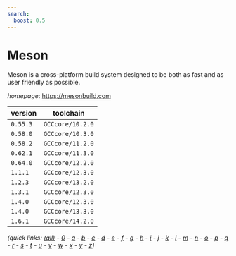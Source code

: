 ```yaml
---
search:
  boost: 0.5
---
```

# Meson

Meson is a cross-platform build system designed to be both as fast and as user friendly as possible.

*homepage*: <https://mesonbuild.com>

version | toolchain
--------|----------
``0.55.3`` | ``GCCcore/10.2.0``
``0.58.0`` | ``GCCcore/10.3.0``
``0.58.2`` | ``GCCcore/11.2.0``
``0.62.1`` | ``GCCcore/11.3.0``
``0.64.0`` | ``GCCcore/12.2.0``
``1.1.1`` | ``GCCcore/12.3.0``
``1.2.3`` | ``GCCcore/13.2.0``
``1.3.1`` | ``GCCcore/12.3.0``
``1.4.0`` | ``GCCcore/12.3.0``
``1.4.0`` | ``GCCcore/13.3.0``
``1.6.1`` | ``GCCcore/14.2.0``


*(quick links: [(all)](../index.md) - [0](../0/index.md) - [a](../a/index.md) - [b](../b/index.md) - [c](../c/index.md) - [d](../d/index.md) - [e](../e/index.md) - [f](../f/index.md) - [g](../g/index.md) - [h](../h/index.md) - [i](../i/index.md) - [j](../j/index.md) - [k](../k/index.md) - [l](../l/index.md) - [m](../m/index.md) - [n](../n/index.md) - [o](../o/index.md) - [p](../p/index.md) - [q](../q/index.md) - [r](../r/index.md) - [s](../s/index.md) - [t](../t/index.md) - [u](../u/index.md) - [v](../v/index.md) - [w](../w/index.md) - [x](../x/index.md) - [y](../y/index.md) - [z](../z/index.md))*

